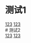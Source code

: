 # 测试1
<div>
<a href="https://github.com/F-linty/F-linty.github.io/issues/11">123</a>
<a href="https://github.com/F-linty/F-linty.github.io/issues/11">123</a>
</div>
# 测试2
<div>
<a href="https://github.com/F-linty/F-linty.github.io/issues/11">123</a>
<a href="https://github.com/F-linty/F-linty.github.io/issues/11">123</a>
</div>
